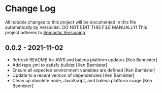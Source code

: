 # Change Log

All notable changes to this project will be documented in this file
automatically by Versionist. DO NOT EDIT THIS FILE MANUALLY!
This project adheres to [Semantic Versioning](http://semver.org/).

## 0.0.2 - 2021-11-02

* Refresh README for AWS and balena platform updates [Ken Bannister]
* Add repo.yml to satisfy builder [Ken Bannister]
* Ensure all expected environment variables are defined [Ken Bannister]
* Update to a recent version of dependencies [Ken Bannister]
* Clean up obsolete node, JavaScript, and balena platform usage [Ken Bannister]
